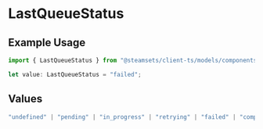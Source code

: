 # LastQueueStatus

## Example Usage

```typescript
import { LastQueueStatus } from "@steamsets/client-ts/models/components";

let value: LastQueueStatus = "failed";
```

## Values

```typescript
"undefined" | "pending" | "in_progress" | "retrying" | "failed" | "completed" | "cooldown"
```